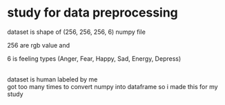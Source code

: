 # study for data preprocessing

dataset is shape of (256, 256, 256, 6) numpy file

256 are rgb value and

6 is feeling types (Anger, Fear, Happy, Sad, Energy, Depress)

<br>
dataset is human labeled by me

<br>
got too many times to convert numpy into dataframe
so i made this for my study
